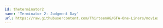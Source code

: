 ```yaml
---
id: theterminator2
name: 'Terminator 2: Judgment Day'
url: https://raw.githubusercontent.com/ThirteenAG/GTA-One-Liners/movies/datasets/terminator2.json
---
```

